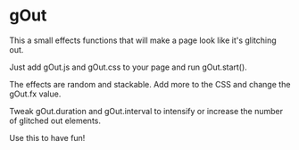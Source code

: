 # gOut

This a small effects functions that will make a page look like it's glitching out.

Just add gOut.js and gOut.css to your page and run gOut.start().

The effects are random and stackable. Add more to the CSS and change the gOut.fx value.

Tweak gOut.duration and gOut.interval to intensify or increase the number of glitched out elements.

Use this to have fun!
